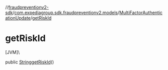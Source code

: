 //[fraudpreventionv2-sdk](../../../index.md)/[com.expediagroup.sdk.fraudpreventionv2.models](../index.md)/[MultiFactorAuthenticationUpdate](index.md)/[getRiskId](get-risk-id.md)

# getRiskId

[JVM]\

public [String](https://docs.oracle.com/javase/8/docs/api/java/lang/String.html)[getRiskId](get-risk-id.md)()
